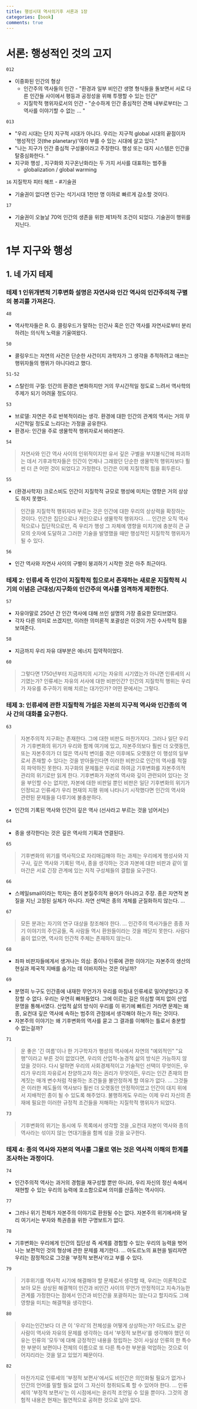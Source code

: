 ```yaml
---
title: 행성시대 역사의기후 서론과 1장
categories: [book]
comments: true
---
```


# 서론: 행성적인 것의 고지

`012`
- 이중화된 인간의 형상
	- 인간주의 역사들의 인간 - "환경과 일부 비인간 생명 형식들을 돌보면서 서로 다른 인간들 사이에서 평등과 공정성을 위해 투쟁할 수 있는 인간"
	- 지질학적 행위자로서의 인간 - "순수하게 인간 중심적인 견해 내부로부터는 그 역사를 이야기할 수 없는 ... "

`013`
- "우리 시대는 단지 지구적 시대가 아니다. 우리는 지구적 global 시대의 끝점이자 '행성적인 것(the planetary)'이라 부를 수 있는 시대에 살고 있다."
- "나는 지구가 인간 중심적 구성물이라고 주장한다. 행성 또는 대지 시스템은 인간을 탈중심화한다. "
- 지구와 행성 , 지구화와 지구온난화라는 두 가지 서사를 대표하는 범주들
	- globalization / global warming

`16`
지질학자 피터 해프 - #기술권
- 기술권이 없다면 인구는 석기시대 1천만 명 이하로 빠르게 감소할 것이다.

`17`
- 기술권이 오늘날 70억 인간의 생존을 위한 제1차적 조건이 되었다. 기술권이 행위를 지닌다. 

# 1부 지구와 행성

## 1. 네 가지 테제

### 테제 1 인위개변적 기후변화 설명은 자연사와 인간 역사의 인간주의적 구별의 붕괴를 가져온다. 

`48`
- 역사학자들은 R. G. 콜링우드가 말하는 인간사 혹은 인간 역사를 자연사로부터 분리하려는 의식적 노력을 기울여왔다. 

`50`
- 콜링우드는 자연의 사건은 단순한 사건이지 과학자가 그 생각을 추적하려고 애쓰는 행위자들의 행위가 아니다라고 했다. 

`51-52` 
- 스탈린의 구절: 인간의 환경은 변화하지만 거의 무시간적일 정도로 느려서 역사학의 주제가 되기 어려울 정도이다. 

`53`
- 브로델: 자연은 주로 반복적이라는 생각. 환경에 대한 인간의 관계의 역사는 거의 무시간적일 정도로 느리다는 가정을 공유한다. 
- 환경사: 인간을 주로 생물학적 행위자로서 바라본다. 

`54`
> 자연사와 인간 역사 사이의 인위적이지만 유서 깊은 구별을 부지불식간에 파괴하는 데서 기후과학자들은 인간이 언제나 그래왔던 단순한 생물학적 행위자보다 훨씬 더 큰 어떤 것이 되었다고 가정한다. 인간은 이제 지질학적 힘을 휘두른다. 

`55` 
- (환경사학자) 크로스비도 인간이 지질학적 규모로 행성에 미치는 영향은 거의 상상도 하지 못했다. 

> 인간을 지질학적 행위자라 부르는 것은 인간에 대한 우리의 상상력을 확장하는 것이다. 인간은 집단으로나 개인으로나 생물학적 행위자다. ... 인간은 오직 역사적으로나 집단적으로만, 즉 우리가 행성 그 자체에 영향을 미치기에 충분히 큰 규모의 숫자에 도달하고 그러한 기술을 발명했을 때만 행성적인 지질학적 행위자가 될 수 있다. 

`56`
- 인간 역사와 자연사 사이의 구별이 붕괴하기 시작한 것은 아주 최근이다. 

### 테제 2: 인류세 즉 인간이 지질학적 힘으로서 존재하는 새로운 지질학적 시기의 이념은 근대성/지구화의 인간주의 역사를 엄격하게 제한한다. 

`57`
- 자유야말로 250년 간 인간 역사에 대해 쓰인 설명의 가장 중요한 모티브였다.
- 각자 다른 의미로 쓰겠지만, 이러한 의미론적 포괄성은 이것이 가진 수사학적 힘을 보여준다.

`58`
- 지금까지 우리 자유 대부분은 에너지 집약적이었다. 

`60`

> 그렇다면 1750년부터 지금까지의 시기는 자유의 시기였는가 아니면 인류세의 시기였는가? 인류세는 자유의 서사에 대한 비판인간? 인간의 지질학적 행위는 우리가 자유를 추구하기 위해 치르는 대가인가? 어떤 문에서는 그렇다. 

### 테제 3: 인류세에 관한 지질학적 가설은 자본의 지구적 역사와 인간종의 역사 간의 대화를 요구한다. 

`63`
>자본주의적 지구화는 존재한다. 그에 대한 비판도 마찬가지다. 그러나 일단 우리가 기후변화의 위기가 우리와 함께 여기에 있고, 자본주의보다 훨씬 더 오랫동안, 또는 자본주의가 더 많은 역사적 변이를 겪은 이후에도 오랫동안 이 행성의 일부로서 존재할 수 있다는 것을 받아들인다면 이러한 비판으로 인간의 역사를 적절히 파악하진 못한다. 지구화의 문제틀은 우리로 하여금 기후변화를 자본주의적 관리의 위기로만 읽게 한다. 기후변화가 자본의 역사와 깊이 관련되어 있다는 것을 부인할 수는 없지만, 자본에 대한 비판일 뿐인 비판은 일단 기후변화의 위기가 인정되고 인류세가 우리 현재의 지평 위에 나타나기 시작했다면 인간의 역사와 관련된 문제들을 다루기에 불충분하다. 

- 인간의 기록된 역사와 인간이 깊은 역사 (선사라고 부르는 것을 넘어서는)

`64`
- 종을 생각한다는 것은 깊은 역사의 기획과 연결된다. 

`65`
> 기후변화의 위기를 역사적으로 자리매김해야 하는 과제는 우리에게 행성사와 지구사, 깊은 역사와 기록된 역사, 종을 생각하는 것과 자본에 대한 비판과 같이 얼마간은 서로 긴장 관계에 있는 지적 구성체들의 결합을 요구한다. 

`66`
- 스메일smail이라는 학자는 종이 본질주의적 용어가 아니라고 주장. 종은 자연적 본질을 지닌 고정된 실체가 아니다. 자연 선택은 종의 개체를 균질화하지 않는다. ... 

`67` 
> 모든 분과는 자기의 연구 대상을 창조해야 한다. ... 인간주의 역사가들은 종종 자기 이야기의 주인공들, 즉 사람들 역시 환원들이라는 것을 깨닫지 못한다. 사람다움이 없으면, 역사의 인간적 주체는 존재하지 않는다.

`68`
- 좌파 비판자들에게서 생겨나는 의심: 종이나 인류에 관한 이야기는 자본주의 생산의 현실과 제국적 지배를 숨기는 데 이바지하는 것은 아닐까? 

`69`
- 분명히 누구도 인간종에 내재한 무언가가 우리를 마침내 인류세로 밀어넣었다고 주장할 수 없다. 우리는 우연히 빠져들었다. 그에 이르는 길은 의심할 여지 없이 산업 문명을 통해서였다. 산업적 삶의 방식이 우리를 이 위기에 빠트린 거라면 문제는 왜 종, 요컨대 깊은 역사에 속하는 범주의 관점에서 생각해야 하는가 하는 것이다. 
- 자본주의 이야기는 왜 기후변화의 역사를 묻고 그 결과를 이해하는 틀로서 충분할 수 없는걸까? 

`71`
> 운 좋은 '긴 여름'이나 한 기구학자가 행성의 역사에서 자연의 "예외적인" "요행"이라고 부른 것이 없었다면, 우리의 산업적-농경적 삶의 방식은 가능하지 않았을 것이다. 다시 말하면 우리의 사회경제적이고 기술적인 선택이 무엇이든, 우리가 우리의 자유로서 찬양하고자 하는 권리가 무엇이든, 우리는 인간 존재의 한계짓는 매개 변수처럼 작용하는 조건들을 불안정하게 할 여유가 없다. ... 그것들은 이러한 제도들의 역사보다 훨씬 더 오랫동안 안정적이었고 인간이 대지 위에서 지배적인 종이 될 수 있도록 해주었다. 불행하게도 우리는 이제 우리 자신의 존재에 필요한 이러한 규정적 조건들을 저해하는 지질학적 행위자가 되었다.

`73`
> 기후변화의 위기는 동시에 두 목록에서 생각할 것을 ,요컨대 자본이 역사와 종의 역사라는 섞이지 않는 연대기들을 함께 섞을 것을 요구한다.

### 테제 4: 종의 역사와 자본의 역사를 그물로 엮는 것은 역사적 이해의 한계를 조사하는 과정이다.

`74`
- 인간주의적 역사는 과거의 경험을 재구성할 뿐만 아니라, 우리 자신의 정신 속에서 재현할 수 있는 우리의 능력에 호소함으로써 의미를 산출하는 역사이다. 

`77`
- 그러나 위기 전체가 자본주의 이야기로 환원될 수는 없다. 자본주의 위기에서와 달리 여기서는 부자와 특권층을 위한 구명보트가 없다. 

`78`
- 기후변화는 우리에게 인간의 집단성 즉 세계를 경험할 수 있는 우리의 능력을 벗어나는 보편적인 것의 형상에 관한 문제를 제기한다. ... 아도르노의 표현을 빌리자면 우리는 잠정적으로 그것을 '부정적 보편사'라고 부를 수 있다. 

`79`
> 기후위기를 역사적 시기에 해결해야 할 문제로서 생각할 때, 우리는 이론적으로 보아 모든 상상된 해결책이 인간과 비인간 사이의 무언가 안정적이고 지속가능한 관계를 가정한다는 점에서 인간과 비인간을 포괄하지는 않는다고 할지라도 그에 영향을 미치는 해결책을 생각한다. 

`80`
> 우리는인간보다 더 큰 이 '우리'의 전체성을 어떻게 상상하는가? 아도르노 같은 사람이 역사와 자유의 문제를 생각하는 데서 '부정적 보편사'를 생각해야 했던 이유는 인류의 '모두'에 대해 긍정적인 내용을 정립하는 것이 사실상 인류의 한 특수한 부분이 보편이나 전체의 이름으로 또 다른 특수한 부분을 억업하는 것으로 이어지리라는 것을 알고 있었기 째문이다. 

`82`
> 마찬가지로 인류세의 '부정적 보편사'에서도 비인간은 의인화될 필요가 없거나 인간의 언어를 말할 필요 없이 그 자신이 청취되도록 할 수 있어야 한다. ... 인류세의 '부정적 보편사'는 이 시점에서는 윤리적 조언일 수 있을 뿐이다. 그것의 경험적 내용은 현재는 필연적으로 공허한 것으로 남아 있다. 